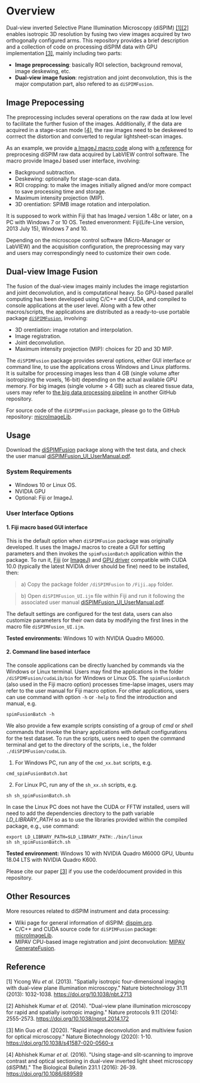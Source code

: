 # Overview

Dual-view inverted Selective Plane Illumination Microscopy (diSPIM) [[1]](#1)[[2]](#2) enables isotropic 3D resolution by fusing two view images acquired by two orthogonally configured arms. This repository provides a brief description and a collection of code on processing diSPIM data with GPU implementation [[3]](#3), mainly including two parts:
- **Image preprocessing**: basically ROI selection, background removal, image deskewing, etc.
- **Dual-view image fusion**: registration and joint deconvolution, this is the major computation part, also refered to as `diSPIMFusion`.

## Image Prepocessing

The preprocessing includes several operations on the raw dada at low level to facilitate the further fusion of the images. Additionally, if the data are acquired in a stage-scan mode [[4]](#4), the raw images need to be deskewed to corrrect the distortion and converted to regular lightsheet-scan images.

As an example, we provide [a ImageJ macro code](https://github.com/eguomin/diSPIMFusion/blob/master/diSPIM_Preprocessing.ijm) along with [a reference](https://github.com/eguomin/diSPIMFusion/blob/master/diSPIM_Preprocessing_Referrence.pdf) for preprocesing diSPIM raw data acquired by LabVIEW control software. The macro provide ImageJ based user interface, involving:
- Background subtraction.
- Deskewing: optionally for stage-scan data.
- ROI cropping: to make the images initially aligned and/or more compact to save processing time and storage.
- Maximum intensity projection (MIP).
- 3D orentiation: SPIMB image rotation and interpolation.

It is supposed to work within Fiji that has ImageJ version 1.48c or later, on a PC with Windows 7 or 10 OS. Tested enveronment: Fiji(Life-Line version, 2013 July 15), Windows 7 and 10.

Depending on the microscope control software (Micro-Manager or LabVIEW) and the acquisition configuration, the preprocessing may vary and users may correspondingly need to customize their own code.

## Dual-view Image Fusion

The fusion of the dual-view images mainly includes the image registartion and joint deconvolution, and is computational heavy. So GPU-based parallel computing has been developed using C/C++ and CUDA, and compiled to console applications at the user level. Along with a few other macros/scripts, the applications are distributed as a ready-to-use portable package [`diSPIMFusion`](https://www.dropbox.com/sh/czn4kwzwcgy0s3x/AADipfEsUSwuCsEBg8P7wc4_a?dl=0), involving:
- 3D orentiation: image rotation and interpolation.
- Image registration.
- Joint deconvolution.
- Maximum intensity projection (MIP): choices for 2D and 3D MIP.

The `diSPIMFusion` package provides several options, either GUI interface or command line, to use the applications cross Windows and Linux platforms. It is suitalbe for processing images less than 4 GB (single volume after isotropizing the voxels, 16-bit) depending on the actual available GPU memory. For big images (single volume > 4 GB) such as cleared tissue data, users may refer to [the big data processing pipeline](https://github.com/eguomin/regDeconProject) in another GitHub repository.

For source code of the `diSPIMFusion` package, please go to the GitHub repository: [microImageLib](https://github.com/eguomin/microImageLib).

## Usage

Download the [diSPIMFusion](https://www.dropbox.com/sh/czn4kwzwcgy0s3x/AADipfEsUSwuCsEBg8P7wc4_a?dl=0) package along with the test data, and check the user manual [diSPIMFusion_UI_UserManual.pdf](https://github.com/eguomin/diSPIMFusion/blob/master/diSPIMFusion_UI_UserManual.pdf).

### System Requirements

- Windows 10 or Linux OS. 
- NVIDIA GPU
- Optional: Fiji or ImageJ.

### User Interface Options

#### 1. Fiji macro based GUI interface

This is the default option when `diSPIMFusion` package was originally developed. It uses the ImageJ macros to create a GUI for setting parameters and then invokes the `spimFusionBatch` application within the package. To run it, [Fiji](https://fiji.sc/) (or [ImageJ](https://imagej.net)) and [GPU driver](https://www.nvidia.com/Download/index.aspx) compatible with CUDA 10.0 (typically the latest NVIDIA driver should be fine) need to be installed, then:

> a) Copy the package folder `/diSPIMFusion` to `/Fiji.app` folder.

> b) Open `diSPIMFusion_UI.ijm` file within Fiji and run it following the associated user manual [diSPIMFusion_UI_UserManual.pdf](https://github.com/eguomin/diSPIMFusion/blob/master/diSPIMFusion_UI_UserManual.pdf).

The default settings are configured for the test data, users can also customize parameters for their own data by modifying the first lines in the macro file `diSPIMFusion_UI.ijm`. 

**Tested environments:** Windows 10 with NVIDIA Quadro M6000.

#### 2. Command line based interface

The console applications can be directly luanched by commands via the Windows or Linux terminal. Users may find the applications in the folder `/diSPIMFusion/cudaLib/bin` for Windows or Linux OS. The `spimFusionBatch` (also used in the Fiji macro option) processes time-lapse images, users may refer to the user manual for Fiji macro option. For other applications, users can use command with option `-h` or `-help` to find the introduction and manual, e.g.
```posh
spimFusionBatch -h
```
We also provide a few example scripts consisting of a group of *cmd* or *shell* commands that invoke the binary applications with default configurations for the test dataset. To run the scripts, users need to open the command terminal and get to the directory of the scripts, i.e., the folder `./diSPIMFusion/cudaLib`.

1) For Windows PC, run any of the `cmd_xx.bat` scripts, e.g.
```posh
cmd_spimFusionBatch.bat
```
2) For Linux PC, run any of the `sh_xx.sh` scripts, e.g.
```posh
sh sh_spimFusionBatch.sh
```
In case the Linux PC does not have the CUDA or FFTW installed, users will need to add the dependencies directory to the path variable *LD_LIBRARY_PATH* so as to use the libraries provided within the compiled package, e.g., use command:
```posh
export LD_LIBRARY_PATH=$LD_LIBRARY_PATH:./bin/linux
sh sh_spimFusionBatch.sh
```
**Tested environment:** Windows 10 with NVIDIA Quadro M6000 GPU, Ubuntu 18.04 LTS with NVIDIA Quadro K600.

Please cite our paper [[3]](#3) if you use the code/document provided in this repository.

## Other Resources

More resources related to diSPIM instrument and data processing: 
- Wiki page for general information of diSPIM: [dispim.org](http://dispim.org/).
- C/C++ and CUDA source code for `diSPIMFusion` package: [microImageLib](https://github.com/eguomin/microImageLib).
- MIPAV CPU-based image registration and joint deconvolution:  [MIPAV GenerateFusion](http://dispim.org/software/mipav_generatefusion).

## Reference

<a id="1">[1]</a>
Yicong Wu *et al.* (2013).
"Spatially isotropic four-dimensional imaging with dual-view plane illumination microscopy." Nature biotechnology 31.11 (2013): 1032-1038. https://doi.org/10.1038/nbt.2713

<a id="2">[2]</a>
Abhishek Kumar *et al.* (2014).
"Dual-view plane illumination microscopy for rapid and spatially isotropic imaging." Nature protocols 9.11 (2014): 2555-2573. https://doi.org/10.1038/nprot.2014.172

<a id="3">[3]</a>
Min Guo *et al.* (2020).
"Rapid image deconvolution and multiview fusion for optical microscopy." Nature Biotechnology (2020): 1-10. https://doi.org/10.1038/s41587-020-0560-x

<a id="4">[4]</a>
Abhishek Kumar *et al.* (2016).
"Using stage-and slit-scanning to improve contrast and optical sectioning in dual-view inverted light sheet microscopy (diSPIM)." The Biological Bulletin 231.1 (2016): 26-39. https://doi.org/10.1086/689589

